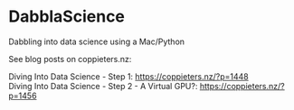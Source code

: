 # DabblaScience
Dabbling into data science using a Mac/Python

See blog posts on coppieters.nz:

Diving Into Data Science - Step 1: https://coppieters.nz/?p=1448    
Diving Into Data Science - Step 2 - A Virtual GPU?: https://coppieters.nz/?p=1456    
